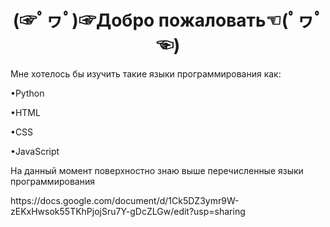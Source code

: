 <div align='center'>
  <h1>(☞ﾟヮﾟ)☞Добро пожаловать☜(ﾟヮﾟ☜)</h1>
</div>
Мне хотелось бы изучить такие языки программирования как:<p>
  •Python<p>
  •HTML<p>
  •CSS<p>
  •JavaScript<p>
  На данный момент поверхностно знаю выше перечисленные языки программирования<p>
  https://docs.google.com/document/d/1Ck5DZ3ymr9W-zEKxHwsok55TKhPjojSru7Y-gDcZLGw/edit?usp=sharing
